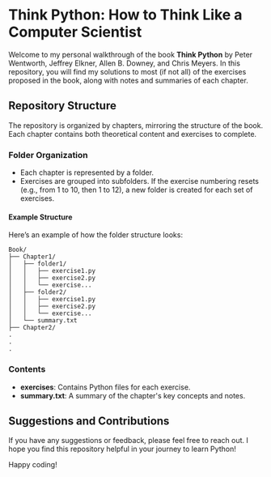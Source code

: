 # Think Python: How to Think Like a Computer Scientist

Welcome to my personal walkthrough of the book **Think Python** by Peter Wentworth, Jeffrey Elkner, Allen B. Downey, and Chris Meyers. In this repository, you will find my solutions to most (if not all) of the exercises proposed in the book, along with notes and summaries of each chapter.

## Repository Structure

The repository is organized by chapters, mirroring the structure of the book. Each chapter contains both theoretical content and exercises to complete. 

### Folder Organization

- Each chapter is represented by a folder.
- Exercises are grouped into subfolders. If the exercise numbering resets (e.g., from 1 to 10, then 1 to 12), a new folder is created for each set of exercises.

#### Example Structure

Here’s an example of how the folder structure looks:

```plaintext
Book/
├── Chapter1/
│   ├── folder1/
│   │   ├── exercise1.py
│   │   ├── exercise2.py
│   │   └── exercise...
│   ├── folder2/
│   │   ├── exercise1.py
│   │   ├── exercise2.py
│   │   └── exercise...
│   └── summary.txt
├── Chapter2/
.
.
.
```

### Contents

- **exercises**: Contains Python files for each exercise.
- **summary.txt**: A summary of the chapter's key concepts and notes.

## Suggestions and Contributions

If you have any suggestions or feedback, please feel free to reach out. I hope you find this repository helpful in your journey to learn Python!

Happy coding!
